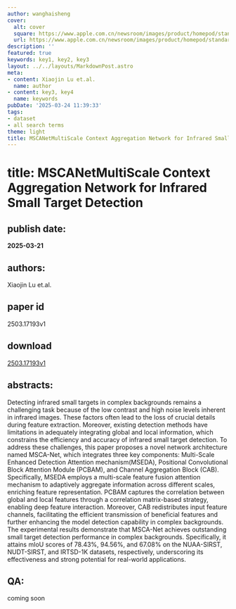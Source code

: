 ```yaml
---
author: wanghaisheng
cover:
  alt: cover
  square: https://www.apple.com.cn/newsroom/images/product/homepod/standard/Apple-HomePod-hero-230118_big.jpg.large_2x.jpg
  url: https://www.apple.com.cn/newsroom/images/product/homepod/standard/Apple-HomePod-hero-230118_big.jpg.large_2x.jpg
description: ''
featured: true
keywords: key1, key2, key3
layout: ../../layouts/MarkdownPost.astro
meta:
- content: Xiaojin Lu et.al.
  name: author
- content: key3, key4
  name: keywords
pubDate: '2025-03-24 11:39:33'
tags:
- dataset
- all search terms
theme: light
title: MSCANetMultiScale Context Aggregation Network for Infrared Small Target Detection
---
```


# title: MSCANetMultiScale Context Aggregation Network for Infrared Small Target Detection 
## publish date: 
**2025-03-21** 
## authors: 
  Xiaojin Lu et.al. 
## paper id
2503.17193v1
## download
[2503.17193v1](http://arxiv.org/abs/2503.17193v1)
## abstracts:
Detecting infrared small targets in complex backgrounds remains a challenging task because of the low contrast and high noise levels inherent in infrared images. These factors often lead to the loss of crucial details during feature extraction. Moreover, existing detection methods have limitations in adequately integrating global and local information, which constrains the efficiency and accuracy of infrared small target detection. To address these challenges, this paper proposes a novel network architecture named MSCA-Net, which integrates three key components: Multi-Scale Enhanced Detection Attention mechanism(MSEDA), Positional Convolutional Block Attention Module (PCBAM), and Channel Aggregation Block (CAB). Specifically, MSEDA employs a multi-scale feature fusion attention mechanism to adaptively aggregate information across different scales, enriching feature representation. PCBAM captures the correlation between global and local features through a correlation matrix-based strategy, enabling deep feature interaction. Moreover, CAB redistributes input feature channels, facilitating the efficient transmission of beneficial features and further enhancing the model detection capability in complex backgrounds. The experimental results demonstrate that MSCA-Net achieves outstanding small target detection performance in complex backgrounds. Specifically, it attains mIoU scores of 78.43\%, 94.56\%, and 67.08\% on the NUAA-SIRST, NUDT-SIRST, and IRTSD-1K datasets, respectively, underscoring its effectiveness and strong potential for real-world applications.
## QA:
coming soon
